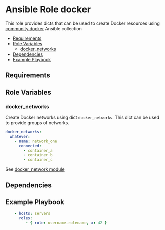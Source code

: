 # Ansible Role docker

This role provides dicts that can be used to create Docker resources using [community.docker](https://docs.ansible.com/ansible/latest/collections/community/docker/index.html) Ansible collection

<!-- MarkdownTOC levels="2,3" autolink="true" -->

- [Requirements](#requirements)
- [Role Variables](#role-variables)
  - [docker_networks](#docker_networks)
- [Dependencies](#dependencies)
- [Example Playbook](#example-playbook)

<!-- /MarkdownTOC -->

## Requirements

<!-- Any pre-requisites that may not be covered by Ansible itself or the role should be mentioned here. For instance, if the role uses the EC2 module, it may be a good idea to mention in this section that the boto package is required. -->



## Role Variables

<!--  A description of the settable variables for this role should go here, including any variables that are in defaults/main.yml, vars/main.yml, and any variables that can/should be set via parameters to the role. Any variables that are read from other roles and/or the global scope (ie. hostvars, group vars, etc.) should be mentioned here as well. -->

### docker_networks

Create Docker networks using dict `docker_networks`. This dict can be used to provide groups of networks.

```yaml
docker_networks:
  whatever:
    - name: network_one
      connected:
        - container_a
        - container_b
        - container_c
```

See [docker_network module](https://docs.ansible.com/ansible/latest/collections/community/docker/docker_network_module.html#ansible-collections-community-docker-docker-network-module)

## Dependencies

<!--   A list of other roles hosted on Galaxy should go here, plus any details in regards to parameters that may need to be set for other roles, or variables that are used from other roles. -->

## Example Playbook

<!--   Including an example of how to use your role (for instance, with variables passed in as parameters) is always nice for users too: -->

```yaml
    - hosts: servers
      roles:
         - { role: username.rolename, x: 42 }
```